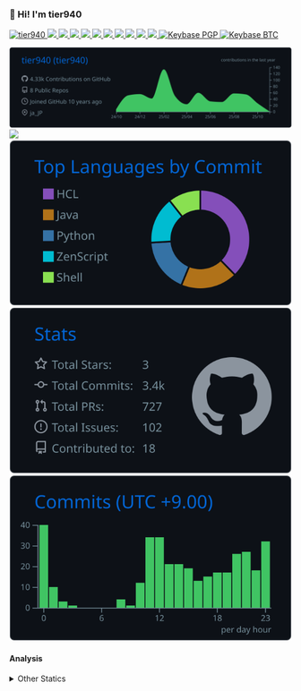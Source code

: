 ### 👋 Hi! I'm tier940

<p align="left"> 
  <a href="https://github.com/tier940/tier940/">
    <img src="https://komarev.com/ghpvc/?username=tier940" alt="tier940" />
  </a>
  <a href="http://twitter.com/tier940">
    <img height="20" src="https://img.shields.io/twitter/follow/tier940?label=Twitter&logo=twitter&style=flat" />
  </a>
  <a href="https://github.com/tier940">
    <img height="20" src="https://img.shields.io/github/followers/tier940?label=follow&logo=github&style=flat" />
  </a>
  <a href="https://www.reddit.com/user/tier940">
    <img height="20" src="https://img.shields.io/reddit/user-karma/combined/tier940?label=Reddit&logo=reddit&style=flat" />
  </a>
  <a href="https://stackoverflow.com/users/17317833/tier940">
    <img height="20" src="https://img.shields.io/stackexchange/stackoverflow/r/17317833?label=StackOverflow&logo=stack-overflow&style=flat" />
  </a>
  <a href="https://zenn.dev/tier940">
    <img height="20" src="https://zenn.badge.nikaera.com/s/tier940/likes" />
  </a>
  <a href="https://zenn.dev/tier940">
    <img height="20" src="https://zenn.badge.nikaera.com/s/tier940/followers" />
  </a>
  <a href="https://zenn.dev/tier940">
    <img height="20" src="https://zenn.badge.nikaera.com/s/tier940/articles" />
  </a>
  <a href="http://qiita.com/tier940">
    <img height="20" src="https://qiita-badge.apiapi.app/s/tier940/posts.svg" />
  </a>
  <a href="http://qiita.com/tier940">
    <img height="20" src="https://qiita-badge.apiapi.app/s/tier940/contributions.svg" />
  </a>
  <a href="https://github.com/tier940/tier940/">
    <img height="20" src="https://github.com/tier940/tier940/actions/workflows/main.yml/badge.svg" />
  </a>
  <a href="https://keybase.io/tier940">
    <img alt="Keybase PGP" src="https://img.shields.io/keybase/pgp/tier940">
  </a>
  <a href="https://keybase.io/tier940">
    <img alt="Keybase BTC" src="https://img.shields.io/keybase/btc/tier940">
  </a>
</p>

[![](https://raw.githubusercontent.com/tier940/tier940/main/profile-summary-card-output/github_dark/0-profile-details.svg)](https://github.com/vn7n24fzkq/github-profile-summary-cards)
[![](https://raw.githubusercontent.com/tier940/tier940/main/profile-summary-card-output/github_dark/1-repos-per-language.svg)](https://github.com/vn7n24fzkq/github-profile-summary-cards) [![](https://raw.githubusercontent.com/tier940/tier940/main/profile-summary-card-output/github_dark/2-most-commit-language.svg)](https://github.com/vn7n24fzkq/github-profile-summary-cards)
[![](https://raw.githubusercontent.com/tier940/tier940/main/profile-summary-card-output/github_dark/3-stats.svg)](https://github.com/vn7n24fzkq/github-profile-summary-cards) [![](https://raw.githubusercontent.com/tier940/tier940/main/profile-summary-card-output/github_dark/4-productive-time.svg)](https://github.com/vn7n24fzkq/github-profile-summary-cards)


#### Analysis
<!-- <img height="150" src="https://github.com/tier940/tier940/blob/master/images/stat.svg" alt="Alternative Text"/> -->

<details>
  <summary>Other Statics</summary>
  <!--START_SECTION:waka-->
![Code Time](http://img.shields.io/badge/Code%20Time-5%2C368%20hrs%2012%20mins-blue)

**🐱 My GitHub Data** 

> 📦 46.9 kB Used in GitHub's Storage 
 > 
> 💼 Opted to Hire
 > 
> 📜 13 Public Repositories 
 > 
> 🔑 6 Private Repositories 
 > 
**I'm an Early 🐤** 

```text
🌞 Morning                2521 commits        ████░░░░░░░░░░░░░░░░░░░░░   16.36 % 
🌆 Daytime                5587 commits        █████████░░░░░░░░░░░░░░░░   36.27 % 
🌃 Evening                5694 commits        █████████░░░░░░░░░░░░░░░░   36.96 % 
🌙 Night                  1604 commits        ███░░░░░░░░░░░░░░░░░░░░░░   10.41 % 
```
📅 **I'm Most Productive on Saturday** 

```text
Monday                   1658 commits        ███░░░░░░░░░░░░░░░░░░░░░░   10.76 % 
Tuesday                  2408 commits        ████░░░░░░░░░░░░░░░░░░░░░   15.63 % 
Wednesday                1864 commits        ███░░░░░░░░░░░░░░░░░░░░░░   12.10 % 
Thursday                 1578 commits        ███░░░░░░░░░░░░░░░░░░░░░░   10.24 % 
Friday                   2224 commits        ████░░░░░░░░░░░░░░░░░░░░░   14.44 % 
Saturday                 2954 commits        █████░░░░░░░░░░░░░░░░░░░░   19.17 % 
Sunday                   2720 commits        ████░░░░░░░░░░░░░░░░░░░░░   17.66 % 
```


📊 **This Week I Spent My Time On** 

```text
🕑︎ Time Zone: Asia/Tokyo

💬 Programming Languages: 
Other                    25 hrs 53 mins      █████████████████░░░░░░░░   66.08 % 
YAML                     6 hrs 39 mins       ████░░░░░░░░░░░░░░░░░░░░░   16.98 % 
Markdown                 2 hrs 46 mins       ██░░░░░░░░░░░░░░░░░░░░░░░   07.08 % 
Terraform                1 hr 16 mins        █░░░░░░░░░░░░░░░░░░░░░░░░   03.25 % 
HCL                      1 hr 11 mins        █░░░░░░░░░░░░░░░░░░░░░░░░   03.05 % 

🔥 Editors: 
Chrome                   28 hrs 39 mins      ██████████████████░░░░░░░   73.18 % 
VS Code                  10 hrs 30 mins      ███████░░░░░░░░░░░░░░░░░░   26.82 % 

💻 Operating System: 
Windows                  28 hrs 48 mins      ██████████████████░░░░░░░   73.54 % 
Linux                    10 hrs 21 mins      ███████░░░░░░░░░░░░░░░░░░   26.46 % 
```

**I Mostly Code in Java** 

```text
Java                     13 repos            ████████████░░░░░░░░░░░░░   46.43 % 
HCL                      3 repos             ███░░░░░░░░░░░░░░░░░░░░░░   10.71 % 
ZenScript                3 repos             ███░░░░░░░░░░░░░░░░░░░░░░   10.71 % 
Shell                    2 repos             ██░░░░░░░░░░░░░░░░░░░░░░░   07.14 % 
Python                   2 repos             ██░░░░░░░░░░░░░░░░░░░░░░░   07.14 % 
```



**Timeline**

![Lines of Code chart](https://raw.githubusercontent.com/tier940/tier940/main/assets/bar_graph.png)


 Last Updated on 14/03/2025 00:08:19 UTC
<!--END_SECTION:waka-->
</details>
